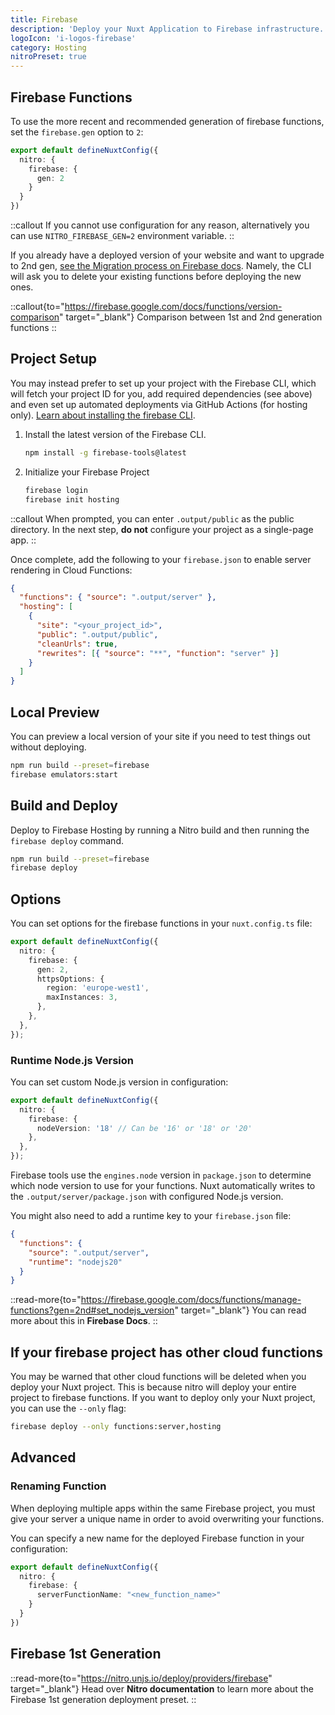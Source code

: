 ```yaml
---
title: Firebase
description: 'Deploy your Nuxt Application to Firebase infrastructure.'
logoIcon: 'i-logos-firebase'
category: Hosting
nitroPreset: true
---
```


## Firebase Functions

To use the more recent and recommended generation of firebase functions, set the `firebase.gen` option to `2`:

```ts [nuxt.config.ts]
export default defineNuxtConfig({
  nitro: {
    firebase: {
      gen: 2
    }
  }
})
```

::callout
If you cannot use configuration for any reason, alternatively you can use `NITRO_FIREBASE_GEN=2` environment variable.
::

If you already have a deployed version of your website and want to upgrade to 2nd gen, [see the Migration process on Firebase docs](https://firebase.google.com/docs/functions/2nd-gen-upgrade). Namely, the CLI will ask you to delete your existing functions before deploying the new ones.

::callout{to="https://firebase.google.com/docs/functions/version-comparison" target="_blank"}
Comparison between 1st and 2nd generation functions
::

## Project Setup

You may instead prefer to set up your project with the Firebase CLI, which will fetch your project ID for you, add required dependencies (see above) and even set up automated deployments via GitHub Actions (for hosting only). [Learn about installing the firebase CLI](https://firebase.google.com/docs/cli#windows-npm).

1. Install the latest version of the Firebase CLI.

    ```bash [Terminal]
    npm install -g firebase-tools@latest
    ```

2. Initialize your Firebase Project

    ```bash [Terminal]
    firebase login
    firebase init hosting
    ```

::callout
When prompted, you can enter `.output/public` as the public directory. In the next step, **do not** configure your project as a single-page app.
::

Once complete, add the following to your `firebase.json` to enable server rendering in Cloud Functions:

```json [firebase.json]
{
  "functions": { "source": ".output/server" },
  "hosting": [
    {
      "site": "<your_project_id>",
      "public": ".output/public",
      "cleanUrls": true,
      "rewrites": [{ "source": "**", "function": "server" }]
    }
  ]
}
```

## Local Preview

You can preview a local version of your site if you need to test things out without deploying.

```bash
npm run build --preset=firebase
firebase emulators:start
```

## Build and Deploy

Deploy to Firebase Hosting by running a Nitro build and then running the `firebase deploy` command.

```bash
npm run build --preset=firebase
firebase deploy
```

## Options

You can set options for the firebase functions in your `nuxt.config.ts` file:

```ts [nuxt.config.ts]
export default defineNuxtConfig({
  nitro: {
    firebase: {
      gen: 2,
      httpsOptions: {
        region: 'europe-west1',
        maxInstances: 3,
      },
    },
  },
});
```

### Runtime Node.js Version

You can set custom Node.js version in configuration:

```ts [nuxt.config.ts]
export default defineNuxtConfig({
  nitro: {
    firebase: {
      nodeVersion: '18' // Can be '16' or '18' or '20'
    },
  },
});
```

Firebase tools use the `engines.node` version in  `package.json` to determine which node version to use for your functions. Nuxt automatically writes to the `.output/server/package.json` with configured Node.js version.

You might also need to add a runtime key to your `firebase.json` file:

```json [firebase.json]
{
  "functions": {
    "source": ".output/server",
    "runtime": "nodejs20"
  }
}
```

::read-more{to="https://firebase.google.com/docs/functions/manage-functions?gen=2nd#set_nodejs_version" target="_blank"}
You can read more about this in **Firebase Docs**.
::

## If your firebase project has other cloud functions

You may be warned that other cloud functions will be deleted when you deploy your Nuxt project. This is because nitro will deploy your entire project to firebase functions. If you want to deploy only your Nuxt project, you can use the `--only` flag:

```bash
firebase deploy --only functions:server,hosting
```

## Advanced

### Renaming Function

When deploying multiple apps within the same Firebase project, you must give your server a unique name in order to avoid overwriting your functions.

You can specify a new name for the deployed Firebase function in your configuration:

```ts [nuxt.config.ts]
export default defineNuxtConfig({
  nitro: {
    firebase: {
      serverFunctionName: "<new_function_name>"
    }
  }
})
```

## Firebase 1st Generation

::read-more{to="https://nitro.unjs.io/deploy/providers/firebase" target="_blank"}
Head over **Nitro documentation** to learn more about the Firebase 1st generation deployment preset.
::
